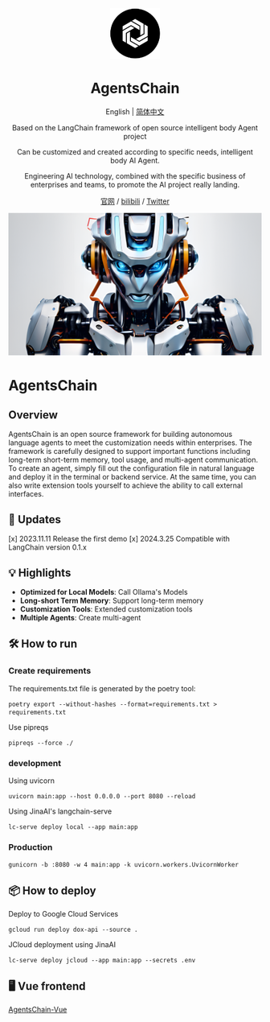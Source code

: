 <div align="center" width="100px">
 <picture>
   <img width="100" src="./public/logo.png">
 </picture>
</div>

<div align="center">

<h1>AgentsChain</h1>

English | [简体中文](./README.md)

Based on the LangChain framework of open source intelligent body Agent project

Can be customized and created according to specific needs, intelligent body AI Agent.

Engineering AI technology, combined with the specific business of enterprises and teams, to promote the AI project really landing.

[官网](https://appchain.ai) / [bilibili](https://space.bilibili.com/3546377294449206) / [Twitter](https://twitter.com/AppChainAI)

</div>

![cover](./public/banner.png)

# AgentsChain

## Overview

AgentsChain is an open source framework for building autonomous language agents to meet the customization needs within enterprises. The framework is carefully designed to support important functions including long-term short-term memory, tool usage, and multi-agent communication. To create an agent, simply fill out the configuration file in natural language and deploy it in the terminal or backend service. At the same time, you can also write extension tools yourself to achieve the ability to call external interfaces.

## 📢 Updates

[x] 2023.11.11 Release the first demo
[x] 2024.3.25 Compatible with LangChain version 0.1.x

## 💡 Highlights

- **Optimized for Local Models**: Call Ollama's Models
- **Long-short Term Memory**: Support long-term memory
- **Customization Tools**: Extended customization tools
- **Multiple Agents**: Create multi-agent

## 🛠️ How to run

### Create requirements

The requirements.txt file is generated by the poetry tool:

```shell
poetry export --without-hashes --format=requirements.txt > requirements.txt
```

Use pipreqs

```shell
pipreqs --force ./
```

### development

Using uvicorn

```shell
uvicorn main:app --host 0.0.0.0 --port 8080 --reload
```

Using JinaAI's langchain-serve

```shell
lc-serve deploy local --app main:app
```

### Production

```shell
gunicorn -b :8080 -w 4 main:app -k uvicorn.workers.UvicornWorker
```

## 📦 How to deploy

Deploy to Google Cloud Services

```shell
gcloud run deploy dox-api --source .
```

JCloud deployment using JinaAI

```shell
lc-serve deploy jcloud --app main:app --secrets .env
```

## 🖥️ Vue frontend

[AgentsChain-Vue](https://github.com/lalolv/AgentsChain-Vue)
